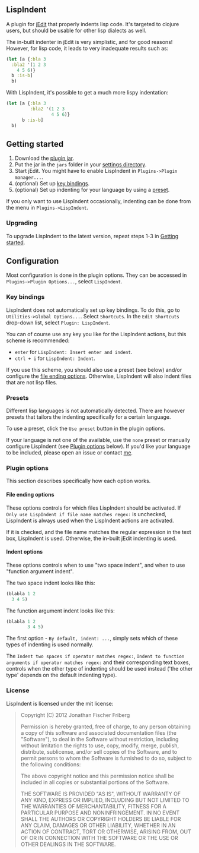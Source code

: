 ## LispIndent

A plugin for [jEdit](http://www.jedit.org/) that properly indents lisp code.
It's targeted to clojure users, but should be usable for other lisp dialects as well.

The in-built indenter in jEdit is very simplistic, and for good reasons!
However, for lisp code, it leads to very inadequate results such as:

```clojure
(let [a {:bla 3
  :bla2 '(1 2 3
    4 5 6)}
  b :is-b]
  b)
```

With LispIndent, it's possible to get a much more lispy indentation:

```clojure
(let [a {:bla 3
         :bla2 '(1 2 3
                 4 5 6)}
      b :is-b]
  b)
```

## Getting started

1. Download the [plugin jar](https://github.com/odyssomay/LispIndent/blob/master/LispIndent.jar?raw=true).
2. Put the jar in the `jars` folder in your [settings directory](http://www.jedit.org/users-guide/settings-directory.html).
3. Start jEdit. You might have to enable LispIndent in `Plugins->Plugin manager...`.
4. (optional) Set up [key bindings](#key-bindings).
5. (optional) Set up indenting for your language by using a [preset](#presets).

If you only want to use LispIndent occasionally, indenting can be done from the menu in `Plugins->LispIndent`.

### Upgrading

To upgrade LispIndent to the latest version, 
repeat steps 1-3 in [Getting started](#getting-started).

## Configuration

Most configuration is done in the plugin options.
They can be accessed in `Plugins->Plugin Options...`, select `LispIndent`.

### Key bindings

LispIndent does not automatically set up key bindings.
To do this, go to `Utilities->Global Options...`. Select `Shortcuts`.
In the `Edit Shortcuts` drop-down list, select `Plugin: LispIndent`.

You can of course use any key you like for the LispIndent actions,
but this scheme is recommended:

- `enter` for `LispIndent: Insert enter and indent`.
- `ctrl + i` for `LispIndent: Indent`.

If you use this scheme, you should also use a preset (see below) and/or
configure the [file ending options](#plugin-options).
Otherwise, LispIndent will also indent files that are not lisp files.

### Presets

Different lisp languages is not automatically detected.
There are however presets that tailors the indenting specifically
for a certain language.

To use a preset, click the `Use preset` button in the plugin options.

If your language is not one of the available, use the `none` preset or
manually configure LispIndent (see [Plugin options](#plugin-options) below).
If you'd like your language to be included, please open an issue 
or contact [me](https://github.com/odyssomay).

### Plugin options

This section describes specifically how each option works.

#### File ending options

These options controls for which files LispIndent should be activated.
If `Only use LispIndent if file name matches regex:` is unchecked,
LispIndent is always used when the LispIndent actions are activated.

If it is checked, and the file name matches the regular expression in the text box,
LispIndent is used. Otherwise, the in-built jEdit indenting is used. 

#### Indent options

These options controls when to use "two space indent", and when to use "function argument indent".

The two space indent looks like this:

```clojure
(blabla 1 2
  3 4 5)
```

The function argument indent looks like this:

```clojure
(blabla 1 2
        3 4 5)
```

The first option - `By default, indent: ...`, simply sets which of these
types of indenting is used normally.

The `Indent two spaces if operator matches regex:`,
`Indent to function arguments if operator matches regex:`
and their corresponding text boxes, controls
when the other type of indenting should be used instead
('the other type' depends on the default indenting type).

### License

LispIndent is licensed under the mit license:

> Copyright (C) 2012 Jonathan Fischer Friberg
> 
> Permission is hereby granted, free of charge, to any person obtaining a copy of this software and associated documentation files (the "Software"), to deal in the Software without restriction, including without limitation the rights to use, copy, modify, merge, publish, distribute, sublicense, and/or sell copies of the Software, and to permit persons to whom the Software is furnished to do so, subject to the following conditions:
> 
> The above copyright notice and this permission notice shall be included in all copies or substantial portions of the Software.
> 
> THE SOFTWARE IS PROVIDED "AS IS", WITHOUT WARRANTY OF ANY KIND, EXPRESS OR IMPLIED, INCLUDING BUT NOT LIMITED TO THE WARRANTIES OF MERCHANTABILITY, FITNESS FOR A PARTICULAR PURPOSE AND NONINFRINGEMENT. IN NO EVENT SHALL THE AUTHORS OR COPYRIGHT HOLDERS BE LIABLE FOR ANY CLAIM, DAMAGES OR OTHER LIABILITY, WHETHER IN AN ACTION OF CONTRACT, TORT OR OTHERWISE, ARISING FROM, OUT OF OR IN CONNECTION WITH THE SOFTWARE OR THE USE OR OTHER DEALINGS IN THE SOFTWARE.

